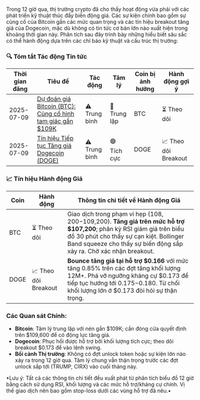 Trong 12 giờ qua, thị trường crypto đã cho thấy hoạt động vừa phải với các phát triển kỹ thuật thúc đẩy biến động giá. Các sự kiện chính bao gồm sự củng cố của Bitcoin gần các mức quan trọng và các tín hiệu breakout tăng giá của Dogecoin, mặc dù không có tin tức cơ bản lớn nào xuất hiện trong khoảng thời gian này. Phân tích sau đây trình bày những hiểu biết sâu sắc có thể hành động dựa trên các chỉ báo kỹ thuật và cấu trúc thị trường:

### 🔍 Tóm tắt Tác động Tin tức

| Thời gian đăng | Tiêu đề                                                                                                                           | Tác động | Tâm lý | Coin bị ảnh hưởng | Hành động gợi ý |
|------------------|------------------------------------------------------------------------------------------------------------------------------------|----------|-----------|------------------|------------------|
| 2025-07-09      | [Dự đoán giá Bitcoin (BTC): Củng cố hình tam giác gần $109K](https://cryptorank.io/news/feed/9e21f-bitcoin-btc-price-prediction-for-july-10-2025) | ⚠️ Trung bình | 🔵 Trung lập | BTC              | ⏳ Theo dõi         |
| 2025-07-09      | [Tín hiệu Tiếp tục Tăng giá Dogecoin (DOGE)](https://www.coindesk.com/markets/2025/07/09/dogecoin-flashes-bullish-continuation-after-bounce-at-16-cents-on-six-times-higher-volume) | ⚠️ Trung bình | 🟢 Tích cực | DOGE             | 📈 Theo dõi Breakout |

### 📈 Tín hiệu Hành động Giá

| Coin | Hành động           | Thông tin chi tiết về Hành động Giá                                                                 |
|------|------------------|--------------------------------------------------------------------------------------|
| BTC  | ⏳ Theo dõi         | Giao dịch trong phạm vi hẹp ($108,200-$109,200). **Tăng giá trên mức hỗ trợ $107,200**; phân kỳ RSI giảm giá trên biểu đồ 30 phút cho thấy sự cạn kiệt. Bollinger Band squeeze cho thấy sự biến động sắp xảy ra. Chờ xác nhận breakout. |
| DOGE | 📈 Theo dõi Breakout | **Bounce tăng giá tại hỗ trợ $0.166** với mức tăng 0.85% trên các đợt tăng khối lượng 12M+. Phá vỡ ngưỡng kháng cự $0.173 để tiếp tục hướng tới $0.175-$0.180. Từ chối khối lượng lớn ở $0.173 đòi hỏi sự thận trọng. |

### Các Quan sát Chính:
- **Bitcoin**: Tâm lý trung lập với nén gần $109K; cần đóng cửa quyết định trên $109,600 để có động lực tăng giá.
- **Dogecoin**: Phục hồi được hỗ trợ bởi khối lượng tích cực; theo dõi breakout $0.173 để vào lệnh swing.
- **Bối cảnh Thị trường**: Không có đợt unlock token hoặc sự kiện lớn nào xảy ra trong 12 giờ qua. Tâm lý chung vẫn thận trọng trước các đợt unlock sắp tới (TRUMP, CIRX) vào cuối tháng này.

•Lưu ý: Tất cả các thông tin chi tiết đều xuất phát từ phân tích biểu đồ 12 giờ bằng cách sử dụng RSI, khối lượng và các mức hỗ trợ/kháng cự chính. Vị thế giao dịch nên bao gồm stop-loss dưới các vùng hỗ trợ đã nêu.•